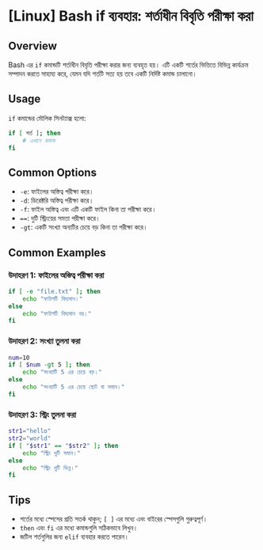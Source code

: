# [Linux] Bash if ব্যবহার: শর্তাধীন বিবৃতি পরীক্ষা করা

## Overview
Bash এর `if` কমান্ডটি শর্তাধীন বিবৃতি পরীক্ষা করার জন্য ব্যবহৃত হয়। এটি একটি শর্তের ভিত্তিতে বিভিন্ন কার্যক্রম সম্পাদন করতে সাহায্য করে, যেমন যদি শর্তটি সত্য হয় তবে একটি নির্দিষ্ট কমান্ড চালানো।

## Usage
`if` কমান্ডের মৌলিক সিনট্যাক্স হলো:

```bash
if [ শর্ত ]; then
    # এখানে কমান্ড
fi
```

## Common Options
- `-e`: ফাইলের অস্তিত্ব পরীক্ষা করে।
- `-d`: ডিরেক্টরি অস্তিত্ব পরীক্ষা করে।
- `-f`: ফাইল অস্তিত্ব এবং এটি একটি ফাইল কিনা তা পরীক্ষা করে।
- `==`: দুটি স্ট্রিংয়ের সমতা পরীক্ষা করে।
- `-gt`: একটি সংখ্যা অন্যটির চেয়ে বড় কিনা তা পরীক্ষা করে।

## Common Examples

### উদাহরণ 1: ফাইলের অস্তিত্ব পরীক্ষা করা
```bash
if [ -e "file.txt" ]; then
    echo "ফাইলটি বিদ্যমান।"
else
    echo "ফাইলটি বিদ্যমান নয়।"
fi
```

### উদাহরণ 2: সংখ্যা তুলনা করা
```bash
num=10
if [ $num -gt 5 ]; then
    echo "সংখ্যাটি 5 এর চেয়ে বড়।"
else
    echo "সংখ্যাটি 5 এর চেয়ে ছোট বা সমান।"
fi
```

### উদাহরণ 3: স্ট্রিং তুলনা করা
```bash
str1="hello"
str2="world"
if [ "$str1" == "$str2" ]; then
    echo "স্ট্রিং দুটি সমান।"
else
    echo "স্ট্রিং দুটি ভিন্ন।"
fi
```

## Tips
- শর্তের মধ্যে স্পেসের প্রতি সতর্ক থাকুন; `[ ]` এর মধ্যে এবং বাইরের স্পেসগুলি গুরুত্বপূর্ণ।
- `then` এবং `fi` এর মধ্যে কমান্ডগুলি সঠিকভাবে লিখুন।
- জটিল শর্তগুলির জন্য `elif` ব্যবহার করতে পারেন।